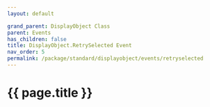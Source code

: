 ```yaml
---
layout: default

grand_parent: DisplayObject Class
parent: Events
has_children: false
title: DisplayObject.RetrySelected Event
nav_order: 5
permalink: /package/standard/displayobject/events/retryselected
---
```

# {{ page.title }}




